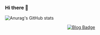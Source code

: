 ### Hi there 👋

<!--
**SOULIKK/SOULIKK** is a ✨ _special_ ✨ repository because its `README.md` (this file) appears on your GitHub profile.

Here are some ideas to get you started:

- 🔭 I’m currently working on ...
- 🌱 I’m currently learning ...
- 👯 I’m looking to collaborate on ...
- 🤔 I’m looking for help with ...
- 💬 Ask me about ...
- 📫 How to reach me: ...
- 😄 Pronouns: ...
- ⚡ Fun fact: ...
-->
![Anurag's GitHub stats](https://github-readme-stats.vercel.app/api?username=SOULIKK&show_icons=true&theme=radical)


  <div align=center>
	
  [![Blog Badge](http://img.shields.io/badge/-Tech%20blog-black?style=flat-square&logo=github&link=https://velog.io/@newnormal21)](https://velog.io/@newnormal21)
	
  </div>
